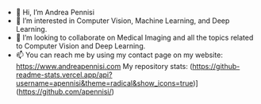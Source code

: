 - 👋 Hi, I’m Andrea Pennisi
- 👀 I’m interested in Computer Vision, Machine Learning, and Deep Learning.
- 💞️ I’m looking to collaborate on Medical Imaging and all the topics related to Computer Vision and Deep Learning.
- 📫 You can reach me by using my contact page on my website: https://www.andreapennisi.com
 My repository stats:
(https://github-readme-stats.vercel.app/api?username=apennisi&theme=radical&show_icons=true)](https://github.com/apennisi/)


<!---
apennisi/apennisi is a ✨ special ✨ repository because its `README.md` (this file) appears on your GitHub profile.
You can click the Preview link to take a look at your changes.
--->
